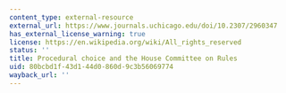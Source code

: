 ```yaml
---
content_type: external-resource
external_url: https://www.journals.uchicago.edu/doi/10.2307/2960347
has_external_license_warning: true
license: https://en.wikipedia.org/wiki/All_rights_reserved
status: ''
title: Procedural choice and the House Committee on Rules
uid: 80bcbd1f-43d1-44d0-860d-9c3b56069774
wayback_url: ''
---
```

